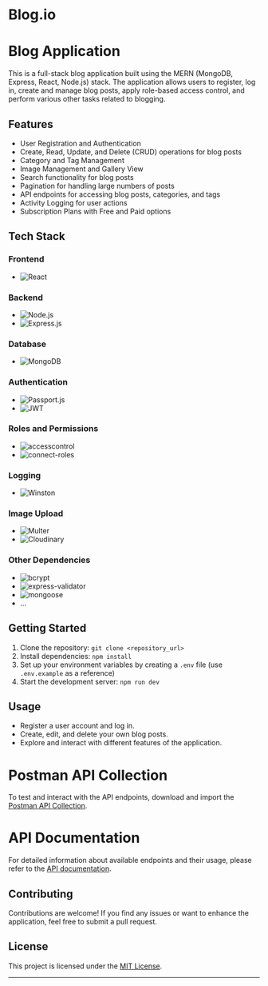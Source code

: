# Blog.io
# Blog Application

This is a full-stack blog application built using the MERN (MongoDB, Express, React, Node.js) stack. The application allows users to register, log in, create and manage blog posts, apply role-based access control, and perform various other tasks related to blogging.

## Features

- User Registration and Authentication
- Create, Read, Update, and Delete (CRUD) operations for blog posts
- Category and Tag Management
- Image Management and Gallery View
- Search functionality for blog posts
- Pagination for handling large numbers of posts
- API endpoints for accessing blog posts, categories, and tags
- Activity Logging for user actions
- Subscription Plans with Free and Paid options


## Tech Stack

### Frontend
- ![React](https://img.shields.io/badge/React-%2361dafb.svg?style=for-the-badge&logo=react&logoColor=white)

### Backend
- ![Node.js](https://img.shields.io/badge/Node.js-%23339933.svg?style=for-the-badge&logo=node.js&logoColor=white)
- ![Express.js](https://img.shields.io/badge/Express.js-%23404d59.svg?style=for-the-badge)

### Database
- ![MongoDB](https://img.shields.io/badge/MongoDB-%234ea94b.svg?style=for-the-badge&logo=mongodb&logoColor=white)

### Authentication
- ![Passport.js](https://img.shields.io/badge/Passport.js-%23333333.svg?style=for-the-badge)
- ![JWT](https://img.shields.io/badge/JWT-%23000000.svg?style=for-the-badge&logo=json-web-tokens)

### Roles and Permissions
- ![accesscontrol](https://img.shields.io/badge/accesscontrol-%23008f8f.svg?style=for-the-badge)
- ![connect-roles](https://img.shields.io/badge/connect--roles-%233a3a3a.svg?style=for-the-badge)

### Logging
- ![Winston](https://img.shields.io/badge/Winston-%23366c91.svg?style=for-the-badge)

### Image Upload
- ![Multer](https://img.shields.io/badge/Multer-%238cc84b.svg?style=for-the-badge)
- ![Cloudinary](https://img.shields.io/badge/Cloudinary-%230070cc.svg?style=for-the-badge)

### Other Dependencies
- ![bcrypt](https://img.shields.io/badge/bcrypt-%2399925b.svg?style=for-the-badge)
- ![express-validator](https://img.shields.io/badge/express--validator-%23cc2927.svg?style=for-the-badge)
- ![mongoose](https://img.shields.io/badge/mongoose-%23880000.svg?style=for-the-badge)
- ...


## Getting Started

1. Clone the repository: `git clone <repository_url>`
2. Install dependencies: `npm install`
3. Set up your environment variables by creating a `.env` file (use `.env.example` as a reference)
4. Start the development server: `npm run dev`

## Usage

- Register a user account and log in.
- Create, edit, and delete your own blog posts.
- Explore and interact with different features of the application.

  
# Postman API Collection

To test and interact with the API endpoints, download and import the [Postman API Collection](link-to-postman-collection).

# API Documentation

For detailed information about available endpoints and their usage, please refer to the [API documentation](link-to-api-docs).


## Contributing

Contributions are welcome! If you find any issues or want to enhance the application, feel free to submit a pull request.

## License

This project is licensed under the [MIT License](LICENSE).

---
